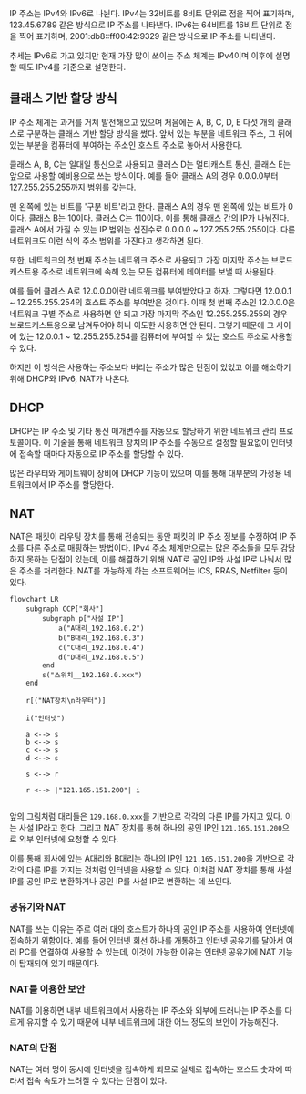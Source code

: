 IP 주소는 IPv4와 IPv6로 나뉜다. IPv4는 32비트를 8비트 단위로 점을 찍어 표기하며, 123.45.67.89 같은 방식으로 IP 주소를 나타낸다. IPv6는 64비트를 16비트 단위로 점을 찍어 표기하며, 2001:db8::ff00:42:9329 같은 방식으로 IP 주소를 나타낸다.

추세는 IPv6로 가고 있지만 현재 가장 많이 쓰이는 주소 체계는 IPv4이며 이후에 설명할 때도 IPv4를 기준으로 설명한다.

## 클래스 기반 할당 방식
IP 주소 체계는 과거를 거쳐 발전해오고 있으며 처음에는 A, B, C, D, E 다섯 개의 클래스로 구분하는 클래스 기반 할당 방식을 썼다. 앞서 있는 부분을 네트워크 주소, 그 뒤에 있는 부분을 컴퓨터에 부여하는 주소인 호스트 주소로 놓아서 사용한다.

클래스 A, B, C는 일대일 통신으로 사용되고 클래스 D는 멀티캐스트 통신, 클래스 E는 앞으로 사용할 예비용으로 쓰는 방식이다. 예를 들어 클래스 A의 경우 0.0.0.0부터 127.255.255.255까지 범위를 갖는다.

맨 왼쪽에 있는 비트를 '구분 비트'라고 한다. 클래스 A의 경우 맨 왼쪽에 있는 비트가 0이다. 클래스 B는 10이다. 클래스 C는 110이다. 이를 통해 클래스 간의 IP가 나눠진다. 클래스 A에서 가질 수 있는 IP 범위는 십진수로 0.0.0.0 ~ 127.255.255.255이다. 다른 네트워크도 이런 식의 주소 범위를 가진다고 생각하면 된다.

또한, 네트워크의 첫 번째 주소는 네트워크 주소로 사용되고 가장 마지막 주소는 브로드캐스트용 주소로 네트워크에 속해 있는 모든 컴퓨터에 데이터를 보낼 때 사용된다.

예를 들어 클래스 A로 12.0.0.0이란 네트워크를 부여받았다고 하자. 그렇다면 12.0.0.1 ~ 12.255.255.254의 호스트 주소를 부여받은 것이다. 이때 첫 번째 주소인 12.0.0.0은 네트워크 구별 주소로 사용하면 안 되고 가장 마지막 주소인 12.255.255.255의 경우 브로드캐스트용으로 남겨두어야 하니 이도한 사용하면 안 된다. 그렇기 때문에 그 사이에 있는 12.0.0.1 ~ 12.255.255.254를 컴퓨터에 부여할 수 있는 호스트 주소로 사용할 수 있다.

하지만 이 방식은 사용하는 주소보다 버리는 주소가 많은 단점이 있었고 이를 해소하기 위해 DHCP와 IPv6, NAT가 나온다.

## DHCP
DHCP는 IP 주소 및 기타 통신 매개변수를 자동으로 할당하기 위한 네트워크 관리 프로토콜이다. 이 기술을 통해 네트워크 장치의 IP 주소를 수동으로 설정할 필요없이 인터넷에 접속할 때마다 자동으로 IP 주소를 할당할 수 있다.

많은 라우터와 게이트웨이 장비에 DHCP 기능이 있으며 이를 통해 대부분의 가정용 네트워크에서 IP 주소를 할당한다.

## NAT
NAT은 패킷이 라우팅 장치를 통해 전송되는 동안 패킷의 IP 주소 정보를 수정하여 IP 주소를 다른 주소로 매핑하는 방법이다. IPv4 주소 체계만으로는 많은 주소들을 모두 감당하지 못하는 단점이 있는데, 이를 해결하기 위해 NAT로 공인 IP와 사설 IP로 나눠서 많은 주소를 처리한다. NAT를 가능하게 하는 소프트웨어는 ICS, RRAS, Netfilter 등이 있다.

```mermaid
flowchart LR
	subgraph CCP["회사"]
		subgraph p["사설 IP"]
			a("A대리_192.168.0.2")
			b("B대리_192.168.0.3")
			c("C대리_192.168.0.4")
			d("D대리_192.168.0.5")
		end
		s("스위치__192.168.0.xxx")
	end

	r[("NAT장치\n라우터")]

	i("인터넷")

	a <--> s
	b <--> s
	c <--> s
	d <--> s

	s <--> r

	r <--> |"121.165.151.200"| i
	
```

앞의 그림처럼 대리들은 `129.168.0.xxx`를 기반으로 각각의 다른 IP를 가지고 있다. 이는 사설 IP라고 한다. 그리고 NAT 장치를 통해 하나의 공인 IP인 `121.165.151.200`으로 외부 인터넷에 요청할 수 있다.

이를 통해 회사에 있는 A대리와 B대리는 하나의 IP인 `121.165.151.200`을 기반으로 각각의 다른 IP를 가지는 것처럼 인터넷을 사용할 수 있다. 이처럼 NAT 장치를 통해 사설 IP를 공인 IP로 변환하거나 공인 IP를 사설 IP로 변환하는 데 쓰인다.

### 공유기와 NAT
NAT를 쓰는 이유는 주로 여러 대의 호스트가 하나의 공인 IP 주소를 사용하여 인터넷에 접속하기 위함이다. 예를 들어 인터넷 회선 하나를 개통하고 인터넷 공유기를 달아서 여러 PC를 연결하여 사용할 수 있는데, 이것이 가능한 이유는 인터넷 공유기에 NAT 기능이 탑재되어 있기 때문이다.

### NAT를 이용한 보안
NAT를 이용하면 내부 네트워크에서 사용하는 IP 주소와 외부에 드러나는 IP 주소를 다르게 유지할 수 있기 때문에 내부 네트워크에 대한 어느 정도의 보안이 가능해진다.

### NAT의 단점
NAT는 여러 명이 동시에 인터넷을 접속하게 되므로 실제로 접속하는 호스트 숫자에 따라서 접속 속도가 느려질 수 있다는 단점이 있다.